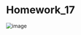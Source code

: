 # Homework_17
![image](https://user-images.githubusercontent.com/120489891/225700521-c65a1b52-805e-4b96-834f-b83879eed428.png)

